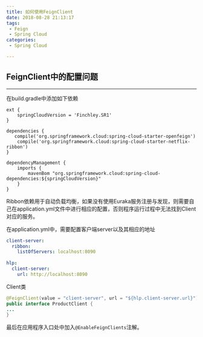 ```yaml
---
title: 如何使用FeignClient
date: 2018-08-28 21:13:17
tags:
 - Feign
 - Spring Cloud
categories:
 - Spring Cloud

---
```


## FeignClient中的配置问题

----

在build.gradle中添加如下依赖

```}
ext {
    springCloudVersion = 'Finchley.SR1'
}

dependencies {
   compile('org.springframework.cloud:spring-cloud-starter-openfeign')
    compile('org.springframework.cloud:spring-cloud-starter-netflix-ribbon')
}

dependencyManagement {
    imports {
        mavenBom "org.springframework.cloud:spring-cloud-dependencies:${springCloudVersion}"
    }
}
```

Ribbon依赖用于自动负载均衡，如果没有使用Euraka服务注册与发现，则需要自己在application.yml文件中进行相应的配置，否则程序运行过程中无法找到Client对应的服务。

在application.yml中，需要配置客户端server以及其相应的地址

```yaml
client-server:
  ribbon:
    listOfServers: localhost:8090
    
hlp:
  client-server:
    url: http://localhost:8090
```

Client类

```java
@FeignClient(value = "client-server", url = "${hlp.client-server.url}")
public interface ProductClient {
...
}
```

最后在应用程序入口处中加入`@EnableFeignClients`注解。